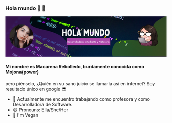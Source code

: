 ### Hola mundo 🧡 👋

<!--
**mojonapower/mojonapower** is a ✨ _special_ ✨ repository because its `README.md` (this file) appears on your GitHub profile.

Here are some ideas to get you started:

- 🔭 I’m currently working on ...
- 🌱 I’m currently learning ...
- 👯 I’m looking to collaborate on ...
- 🤔 I’m looking for help with ...
- 💬 Ask me about ...
- 📫 How to reach me: ...
- 😄 Pronouns: ...
- ⚡ Fun fact: ...
-->
<div>
<img src="./img/Diseño sin título (2).png"  width="800" />

#### Mi nombre es Macarena Rebolledo, burdamente conocida como Mojona(power) 
pero piénselo, ¿Quién en su sano juicio se llamaría así en internet? Soy resultado único en google 😎 
- 🔭 Actualmente me encuentro trabajando como profesora y como Desarrolladora de Software.
- 😄 Pronouns: Ella/She/Her
- 🥑 I'm Vegan  
